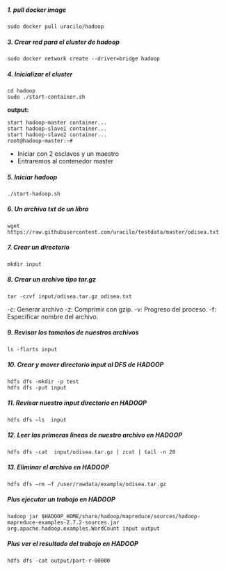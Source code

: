 
##### 1. pull docker image

```
sudo docker pull uracilo/hadoop
```


##### 3. Crear red para el cluster de hadoop

```
sudo docker network create --driver=bridge hadoop
```

##### 4. Inicializar el cluster

```
cd hadoop
sudo ./start-container.sh
```

**output:**

```
start hadoop-master container...
start hadoop-slave1 container...
start hadoop-slave2 container...
root@hadoop-master:~# 
```
- Iniciar con 2  esclavos y un maestro
- Entraremos al contenedor master

##### 5. Iniciar hadoop

```
./start-hadoop.sh
```

##### 6. Un archivo txt de un libro

```
wget https://raw.githubusercontent.com/uracilo/testdata/master/odisea.txt
```

##### 7. Crear un directorio

```
mkdir input
```

##### 8. Crear un archivo tipo tar.gz

```
tar -czvf input/odisea.tar.gz odisea.txt
```

-c: Generar archivo
-z: Comprimir con gzip.
-v: Progreso del proceso.
-f: Especificar nombre del archivo.


##### 9. Revisar los tamaños de nuestros archivos

```
ls -flarts input
```
##### 10. Crear y mover  directorio input al DFS de  HADOOP

```
hdfs dfs -mkdir -p test
hdfs dfs -put input
```

##### 11. Revisar nuestro input directorio en HADOOP

```
hdfs dfs –ls  input
```

##### 12. Leer las primeras lineas de nuestro archivo en HADOOP

```
hdfs dfs -cat  input/odisea.tar.gz | zcat | tail -n 20
```

##### 13. Eliminar el archivo en HADOOP

```
hdfs dfs –rm –f /user/rawdata/example/odisea.tar.gz
```

##### Plus ejecutar un trabajo en HADOOP

```
hadoop jar $HADOOP_HOME/share/hadoop/mapreduce/sources/hadoop-mapreduce-examples-2.7.2-sources.jar org.apache.hadoop.examples.WordCount input output
```

##### Plus ver el resultado del trabajo en HADOOP

```
hdfs dfs -cat output/part-r-00000
```